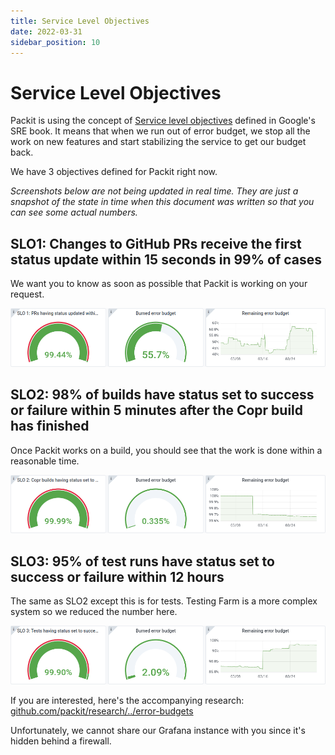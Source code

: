 ```yaml
---
title: Service Level Objectives
date: 2022-03-31
sidebar_position: 10
---
```


# Service Level Objectives

Packit is using the concept of [Service level
objectives](https://sre.google/sre-book/service-level-objectives/) defined in
Google's SRE book. It means that when we run out of error budget, we stop all
the work on new features and start stabilizing the service to get our budget back.

We have 3 objectives defined for Packit right now.

*Screenshots below are not being updated in real time. They are just a snapshot
of the state in time when this document was written so that you can see some
actual numbers.*

## SLO1: Changes to GitHub PRs receive the first status update within 15 seconds in 99% of cases

We want you to know as soon as possible that Packit is working on your request.

![SLO 1](img/slo/slo1.png)

## SLO2: 98% of builds have status set to success or failure within 5 minutes after the Copr build has finished

Once Packit works on a build, you should see that the work is done within a
reasonable time.

![SLO 2](img/slo/slo2.png)


## SLO3: 95% of test runs have status set to success or failure within 12 hours

The same as SLO2 except this is for tests. Testing Farm is a more complex
system so we reduced the number here.

![SLO 3](img/slo/slo3.png)

If you are interested, here's the accompanying research:
[github.com/packit/research/../error-budgets](https://github.com/packit/research/tree/main/error-budgets)

Unfortunately, we cannot share our Grafana instance with you since it's hidden
behind a firewall.

